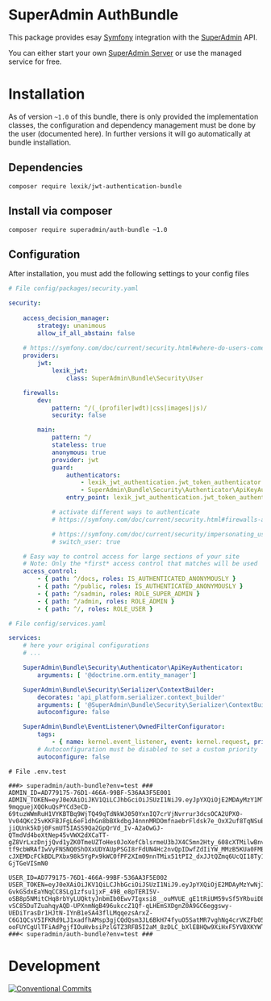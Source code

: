 SuperAdmin AuthBundle
=====================

This package provides esay [Symfony](https://symfony.com) integration with the [SuperAdmin](https://superadmin.org) API.

You can either start your own [SuperAdmin Server]() or use the managed service for free.

# Installation
As of version `~1.0` of this bundle, there is only provided the implementation classes,
the configuration and dependency management must be done by the user (documented here).
In further versions it will go automatically at bundle installation.

## Dependencies

`composer require lexik/jwt-authentication-bundle`

## Install via composer

`composer require superadmin/auth-bundle ~1.0`

## Configuration

After installation, you must add the following settings to your config files

```yaml
# File config/packages/security.yaml

security:
    
    access_decision_manager:
        strategy: unanimous
        allow_if_all_abstain: false
    
    # https://symfony.com/doc/current/security.html#where-do-users-come-from-user-providers
    providers:
        jwt:
            lexik_jwt:
                class: SuperAdmin\Bundle\Security\User

    firewalls:
        dev:
            pattern: ^/(_(profiler|wdt)|css|images|js)/
            security: false

        main:
            pattern: ^/
            stateless: true
            anonymous: true
            provider: jwt
            guard:
                authenticators:
                    - lexik_jwt_authentication.jwt_token_authenticator
                    - SuperAdmin\Bundle\Security\Authenticator\ApiKeyAuthenticator
                entry_point: lexik_jwt_authentication.jwt_token_authenticator

            # activate different ways to authenticate
            # https://symfony.com/doc/current/security.html#firewalls-authentication

            # https://symfony.com/doc/current/security/impersonating_user.html
            # switch_user: true

    # Easy way to control access for large sections of your site
    # Note: Only the *first* access control that matches will be used
    access_control:
        - { path: ^/docs, roles: IS_AUTHENTICATED_ANONYMOUSLY }
        - { path: ^/public, roles: IS_AUTHENTICATED_ANONYMOUSLY }
        - { path: ^/sadmin, roles: ROLE_SUPER_ADMIN }
        - { path: ^/admin, roles: ROLE_ADMIN }
        - { path: ^/, roles: ROLE_USER }
```

```yaml
# File config/services.yaml

services:
    # here your original configurations
    # ...

    SuperAdmin\Bundle\Security\Authenticator\ApiKeyAuthenticator:
        arguments: [ '@doctrine.orm.entity_manager']

    SuperAdmin\Bundle\Security\Serializer\ContextBuilder:
        decorates: 'api_platform.serializer.context_builder'
        arguments: [ '@SuperAdmin\Bundle\Security\Serializer\ContextBuilder.inner' ]
        autoconfigure: false

    SuperAdmin\Bundle\EventListener\OwnedFilterConfigurator:
        tags:
            - { name: kernel.event_listener, event: kernel.request, priority: 5 }
        # Autoconfiguration must be disabled to set a custom priority
        autoconfigure: false

```

```shell
# File .env.test

###> superadmin/auth-bundle?env=test ###
ADMIN_ID=AD779175-76D1-466A-99BF-536AA3F5E001
ADMIN_TOKEN=eyJ0eXAiOiJKV1QiLCJhbGciOiJSUzI1NiJ9.eyJpYXQiOjE2MDAyMzY1MTMsImV4cCI6NDc1MzgzNjUxMywicm9sZXMiOlsiUk9MRV9BRE1JTiIsIlJPTEVfVVNFUiJdLCJ1c2VybmFtZSI6ImFkbWluQGV4YW1wbGUuY29tIiwiaXAiOiIxMjcuMC4wLjEiLCJpZCI6IkFENzc5MTc1LTc2RDEtNDY2QS05OUJGLTUzNkFBM0Y1RTAwMSIsImFwcGxpY2F0aW9uIjp7Im5hbWUiOiJEZWZhdWx0IGFwcCIsInJlYWxtIjoiZGVmYXVsdCJ9LCJwZXJtaXNzaW9ucyI6W3siZ3JhbnRzIjpbIkFDQ09VTlRfTUFOQUdFUiJdLCJhY2NvdW50Ijp7ImlkIjoiMDVFODg3MTQtOEZCMy00NkIwLTg5M0QtOTdDQkNBODU5MDAxIn19XX0.YvX5p-9mqguejXQOkuQsPYCd3eCD-69tuzWWmRuH1VYKBTBq9WjTQ49qTdNkWJ050YxnIQ7crVjNvrrur3dcsOCA2UPX0-Vv04QKc25vKKFBJFgL6eF1dhGn8bBXkdbgJ4nnnMRDOmfnaebrFldsk7e_OxX2uf8TqNSuB7wjn9jB8mcy4v3qzwy0mT21EDdwJIATnII0ybO0mVaKdW79G-jiQUnk5kDj0FsmUT5IASS9Qa2GpQrVd_Iv-A2aOwGJ-QTmdVd4boXtNep45vVWX2dXCaTT-gZ8VrLxzDnjjQvd1yZK0TmeUZToHes0JoXefCblsrmeU3bJX4C5mn2Hty_608cXTMilwBnvOosbgE4tbhyAhFuBLkaJh68h4ufhaSTKx0uLT7YR-tf9cbWRAfIwVyFNSNQ0ShOXxUDYAUpPSGI8rFdUN4Hc2nvQpIDwfZdIiYW_MMzB5KUa0FMBl66B6LIs4dPJ5V5ZCr3vwHOaHXpUkzr338UI-cJXEMDcFCkBDLPXbx98k5YgPx9kWC0fPF2XIm09nnTMix51tPI2_dxJJtQZmq6UcQI18Ty1RTrI8nb0vmNf8Ze6N5Yd549jJ3XxBE7WOih20nNfR74egOfar80pzKSLz1P4Knf0_h1dPLnRJwtrbjs57UOiFor8vSgDw9j-GjTGeVISmN0

USER_ID=AD779175-76D1-466A-99BF-536AA3F5E002
USER_TOKEN=eyJ0eXAiOiJKV1QiLCJhbGciOiJSUzI1NiJ9.eyJpYXQiOjE2MDAyMzYwNjIsImV4cCI6NDc1MzgzNjA2Miwicm9sZXMiOlsiUk9MRV9VU0VSIl0sInVzZXJuYW1lIjoidGVzdEBleGFtcGxlLmNvbSIsImlwIjoiMTI3LjAuMC4xIiwiaWQiOiJBRDc3OTE3NS03NkQxLTQ2NkEtOTlCRi01MzZBQTNGNUUwMDIiLCJhcHBsaWNhdGlvbiI6eyJuYW1lIjoiRGVmYXVsdCBhcHAiLCJyZWFsbSI6ImRlZmF1bHQifSwicGVybWlzc2lvbnMiOlt7ImdyYW50cyI6WyJBQ0NPVU5UX01BTkFHRVIiLCJBQ0NPVU5UX0lOVkVTVE9SIl0sImFjY291bnQiOnsiaWQiOiIwNUU4ODcxNC04RkIzLTQ2QjAtODkzRC05N0NCQ0E4NTkwMDIifX1dfQ.aGs5bIBqPxSFB3M0jYFHaHGgUhxFMJjrZhVBTGEC9qcxbi_KXzcSzt73DvKzm6XGCQm-GvkGSdxEaYNqCC8SLg1zfsu1jxF_49B_e8pTERI5V-oSB8p5NMitCHq8rbYyLUQktyJnbmIb0Ewv7Igxsi8__ouMVUE_gE1tRiUM59vSf5YRbuiDEwyir94cfEUHinIIu7NS8TcuCNmzGhZhCTCBOw9j9ZX9hCbMPDCCPy9sTmDzjsFdJgnjtR13fQryS28GNRXgNIJWZTeotmjPwQbBqpcqx6PY-vSC85DuTZuahqyAQD-UPXnmNgB496ukccZ1Qf-qLHEmSXDgnZ0A9GC6eggswy-UEDiTrasDr1HJtN-IYnB1eSA43flLMqqezsArxZ-C6G1QCsV5IFKRd9LJ1xadfhAMsp3gjCQdQsm3JL6BkH74fyuO5SatMR7vghNg4crVKZFb05Nn0SxfumInO0qLnmY64R0Jeem5ELiYpuwMfQR1S4f4ObpDxkr1QXuNKdys1GbBBDpgfXJz20ddTb3NB3ZY_u3jtgx1GwjQZhkyrqj9nZYSjZyjWhahTwHsL4QnjZa7wgosY5hkQ7w2gpxmkD60D5-ooFUYCgUlTFiAdPgjfIOuHvbsiPzlGTZ3RFB5I2aM_8zDLC_bXlEBHQw9XiHxF5YVBXKYWTs
###< superadmin/auth-bundle?env=test ###
```


# Development

[![Conventional Commits](https://img.shields.io/badge/Conventional%20Commits-1.0.0-yellow.svg)](https://conventionalcommits.org)
